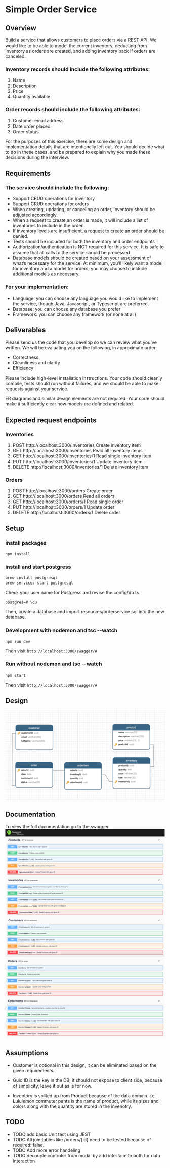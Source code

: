 # Simple Order Service

## Overview

Build a service that allows customers to place orders via a REST API. We would like to be able to model the current inventory, deducting from inventory as orders are created, and adding inventory back if orders are canceled.

### Inventory records should include the following attributes:
1. Name
2. Description
3. Price
4. Quantity available

### Order records should include the following attributes:

1. Customer email address
2. Date order placed
3. Order status

For the purposes of this exercise, there are some design and implementation details that are intentionally left out. You should decide what to do in these cases, and be prepared to explain why you made these decisions during the interview.

## Requirements

### The service should include the following:

* Support CRUD operations for inventory
* Support CRUD operations for orders
* When creating, updating, or canceling an order, inventory should be adjusted accordingly.
* When a request to create an order is made, it will include a list of inventories to include in the order.
* If inventory levels are insufficient, a request to create an order should be denied.
* Tests should be included for both the inventory and order endpoints
* Authorization/authentication is NOT required for this service. It is safe to assume that all calls to the service should be processed
* Database models should be created based on your assessment of what’s necessary for the service. At minimum, you’ll likely want a model for inventory and a model for orders; you may choose to include additional models as necessary.

### For your implementation:

* Language: you can choose any language you would like to implement the service, though Java, Javascript, or Typescript are preferred.
* Database: you can choose any database you prefer
* Framework: you can choose any framework (or none at all) 

## Deliverables

Please send us the code that you develop so we can review what you’ve written. We will be evaluating you on the following, in approximate order:

* Correctness
* Cleanliness and clarity
* Efficiency

Please include high-level installation instructions. Your code should cleanly compile, tests should run without failures, and we should be able to make requests against your service.

ER diagrams and similar design elements are not required. Your code should make it sufficiently clear how models are defined and related.

## Expected request endpoints

### Inventories
1. POST http://localhost:3000/inventories Create inventory item
2. GET http://localhost:3000/inventories Read all inventory items
3. GET http://localhost:3000/inventories/1 Read single inventory item
4. PUT http://localhost:3000/inventories/1 Update inventory item 
5. DELETE http://localhost:3000/inventories/1 Delete inventory item


### Orders
1. POST http://localhost:3000/orders Create order
2. GET http://localhost:3000/orders Read all orders
3. GET http://localhost:3000/orders/1 Read single order
4. PUT http://localhost:3000/orders/1 Update order
5. DELETE http://localhost:3000/orders/1 Delete order


## Setup

### install packages

```bash
npm install
```

### install and start postgress 
```brew update
brew install postgresql
brew services start postgresql
```
Check your user name for Postgress and revise the config/db.ts
```psql postgres
postgres=# \du
```

Then, create a database and import resources/orderservice.sql into the new database.

### Development with nodemon and tsc --watch

```bash
npm run dev
```
Then visit `http://localhost:3000/swagger/#`

### Run without nodemon and tsc --watch

```bash
npm start
```
Then visit `http://localhost:3000/swagger/#`

## Design 
![DB Schema](resources/DBSchema.png)

## Documentation 

To view the full documentation go to the swagger.
![Swagger1](resources/Swagger1.png)
![Swagger2](resources/Swagger2.png)


## Assumptions
 
* Customer is optional in this design, it can be eliminated based on the given requirements.

* Guid ID is the key in the DB, it should not expose to client side, because of simplicity, leave it out as is for now. 

* Inventory is splited up from Product because of the data domain. i.e. Lululemon commuter pants is the name of product, while its sizes and colors along with the quantity are stored in the invenotry.


## TODO
* TODO add basic Unit test using JEST
* TODO All join tables  like /orders/{id} need to be tested because of required: false.
* TODO Add more error handeling
* TODO decouple controler from modal by add interface to both for data interaction 